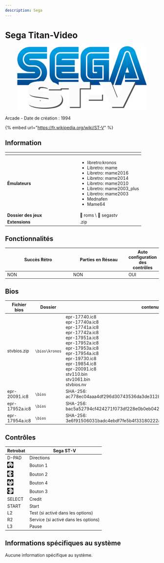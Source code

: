```yaml
---
description: Sega
---
```


# Sega Titan-Video

<div align="left">

<figure><img src="https://raw.githubusercontent.com/fabricecaruso/es-theme-carbon/0ab5d8cd36c673c827b022c2ae53042a38df33da/art/logos/segastv.svg" alt=""><figcaption></figcaption></figure>

</div>

Arcade - Date de création : 1994

{% embed url="https://fr.wikipedia.org/wiki/ST-V" %}

## Information

<table data-header-hidden><thead><tr><th width="224"></th><th></th></tr></thead><tbody><tr><td><strong>Émulateurs</strong></td><td><ul><li>libretro:kronos</li><li>Libretro: mame</li><li>Libretro: mame2016</li><li>Libretro: mame2014</li><li>Libretro: mame2010</li><li>Libretro: mame2003_plus</li><li>Libretro: mame2003</li><li>Mednafen</li><li>Mame64</li></ul></td></tr><tr><td><strong>Dossier des jeux</strong></td><td><span data-gb-custom-inline data-tag="emoji" data-code="1f4c2">📂</span> roms \ <span data-gb-custom-inline data-tag="emoji" data-code="1f4c2">📂</span> segastv</td></tr><tr><td><strong>Extensions</strong></td><td>.zip</td></tr></tbody></table>

## Fonctionnalités

<table><thead><tr><th width="245">Succès Rétro</th><th width="200">Parties en Réseau</th><th>Auto configuration des contrôles</th></tr></thead><tbody><tr><td>NON</td><td>NON</td><td>OUI</td></tr></tbody></table>

## Bios

<table><thead><tr><th width="160.55555555555557">Fichier bios</th><th width="189">Dossier</th><th>contenu</th></tr></thead><tbody><tr><td>stvbios.zip</td><td><code>\bios\kronos</code></td><td>epr-17740.ic8<br>epr-17740a.ic8<br>epr-17741a.ic8<br>epr-17742a.ic8<br>epr-17951a.ic8<br>epr-17952a.ic8<br>epr-17953a.ic8<br>epr-17954a.ic8<br>epr-19730.ic8<br>epr-19854.ic8<br>epr-20091.ic8<br>stv110.bin<br>stv1061.bin<br>stvbios.nv</td></tr><tr><td>epr-20091.ic8</td><td><code>\bios</code></td><td>SHA-256:<br>ac778ec04aaa4df296d30743536da3de31281f8ae5c94d7be433dcc84e25d85b</td></tr><tr><td>epr-17952a.ic8</td><td><code>\bios</code></td><td>SHA-256:<br>bac5a52794cf424271f073df228e0b0eb042dede6a3b829eb49abf155e7e0137</td></tr><tr><td>epr-17954a.ic8</td><td><code>\bios</code></td><td>SHA-256:<br>3e6f91506031badc4ebdf7fe5b4f33180222a369b575522861688d3b27322a68</td></tr></tbody></table>

## Contrôles

| Retrobat                                                                           | Sega ST-V                            |
| ---------------------------------------------------------------------------------- | ------------------------------------ |
| D-PAD                                                                              | Directions                           |
| ![A](<../../../../.gitbook/assets/image (20).png>)                                 | Bouton 1                             |
| ![B](<../../../../.gitbook/assets/image (7).png>)                                  | Bouton 2                             |
| <img src="../../../../.gitbook/assets/image (35).png" alt="" data-size="original"> | Bouton 4                             |
| <img src="../../../../.gitbook/assets/image (33).png" alt="" data-size="line">     | Bouton 3                             |
| SELECT                                                                             | Credit                               |
| START                                                                              | Start                                |
| L2                                                                                 | Test (si activé dans les options)    |
| R2                                                                                 | Service (si activé dans les options) |
| L3                                                                                 | Pause                                |

## Informations spécifiques au système

Aucune information spécifique au système.
